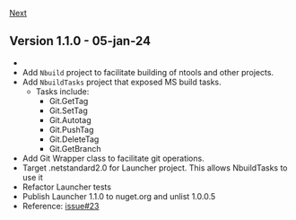 [Next](#next)

## Version 1.1.0 - 05-jan-24
- 
- Add `Nbuild` project to facilitate building of ntools and other projects.
- Add `NbuildTasks` project that exposed MS build tasks.
    - Tasks include:
        - Git.GetTag
        - Git.SetTag
        - Git.Autotag
        - Git.PushTag
        - Git.DeleteTag
        - Git.GetBranch
- Add Git Wrapper class to facilitate git operations.
- Target .netstandard2.0 for Launcher project.  This allows NbuildTasks to use it 
- Refactor Launcher tests
- Publish Launcher 1.1.0 to nuget.org and unlist 1.0.0.5
- Reference: [issue#23](https://github.com/naz-hage/ntools/issues/23)

